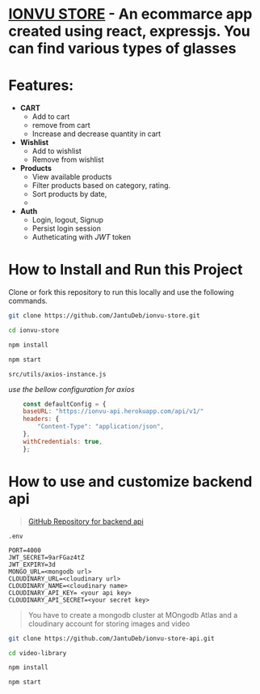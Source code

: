 # [IONVU STORE](https://ionvu-store.netlify.app/) - An ecommarce app created using react, expressjs. You can find various types of glasses

# Features:

- **CART**
  - Add to cart
  - remove from cart
  - Increase and decrease quantity in cart
- **Wishlist**
  - Add to wishlist
  - Remove from wishlist
- **Products**
  - View available products
  - Filter products based on category, rating.
  - Sort products by date, 
  - 
- **Auth**
  - Login, logout, Signup
  - Persist login session
  - Autheticating with *JWT* token

# How to Install and Run this Project
Clone or fork this repository to run this locally and use the following commands.

```bash
git clone https://github.com/JantuDeb/ionvu-store.git

cd ionvu-store 

npm install

npm start

```
`src/utils/axios-instance.js`

*use the bellow configuration for axios*
```js
    const defaultConfig = {
    baseURL: "https://ionvu-api.herokuapp.com/api/v1/"
    headers: {
        "Content-Type": "application/json",
    },
    withCredentials: true,
    };
```

# How to use and customize backend api
> [GitHub Repository for backend api](https://github.com/JantuDeb/ionvu-store-api/tree/test)

`.env` 
```
PORT=4000
JWT_SECRET=9arFGaz4tZ
JWT_EXPIRY=3d
MONGO_URL=<mongodb url>
CLOUDINARY_URL=<cloudinary url>
CLOUDINARY_NAME=<cloudinary name>
CLOUDINARY_API_KEY= <your api key>
CLOUDINARY_API_SECRET=<your secret key>
```
>You have to create a mongodb cluster at MOngodb Atlas and a cloudinary account for storing images and video
```bash
git clone https://github.com/JantuDeb/ionvu-store-api.git

cd video-library

npm install

npm start

```